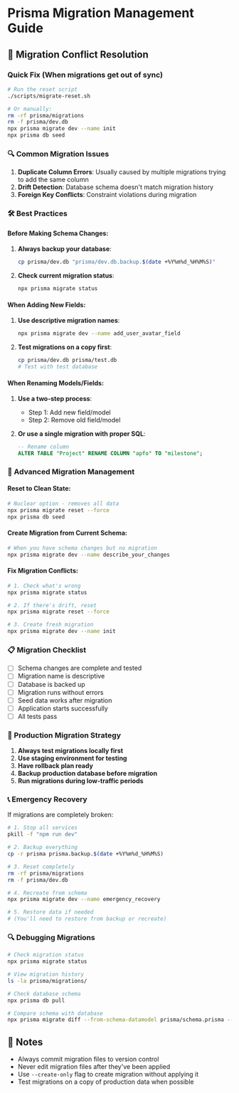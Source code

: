 # Prisma Migration Management Guide

## 🚨 Migration Conflict Resolution

### Quick Fix (When migrations get out of sync)

```bash
# Run the reset script
./scripts/migrate-reset.sh

# Or manually:
rm -rf prisma/migrations
rm -f prisma/dev.db
npx prisma migrate dev --name init
npx prisma db seed
```

### 🔍 Common Migration Issues

1. **Duplicate Column Errors**: Usually caused by multiple migrations trying to add the same column
2. **Drift Detection**: Database schema doesn't match migration history
3. **Foreign Key Conflicts**: Constraint violations during migration

### 🛠️ Best Practices

#### Before Making Schema Changes:
1. **Always backup your database**:
   ```bash
   cp prisma/dev.db "prisma/dev.db.backup.$(date +%Y%m%d_%H%M%S)"
   ```

2. **Check current migration status**:
   ```bash
   npx prisma migrate status
   ```

#### When Adding New Fields:
1. **Use descriptive migration names**:
   ```bash
   npx prisma migrate dev --name add_user_avatar_field
   ```

2. **Test migrations on a copy first**:
   ```bash
   cp prisma/dev.db prisma/test.db
   # Test with test database
   ```

#### When Renaming Models/Fields:
1. **Use a two-step process**:
   - Step 1: Add new field/model
   - Step 2: Remove old field/model

2. **Or use a single migration with proper SQL**:
   ```sql
   -- Rename column
   ALTER TABLE "Project" RENAME COLUMN "apfo" TO "milestone";
   ```

### 🔧 Advanced Migration Management

#### Reset to Clean State:
```bash
# Nuclear option - removes all data
npx prisma migrate reset --force
npx prisma db seed
```

#### Create Migration from Current Schema:
```bash
# When you have schema changes but no migration
npx prisma migrate dev --name describe_your_changes
```

#### Fix Migration Conflicts:
```bash
# 1. Check what's wrong
npx prisma migrate status

# 2. If there's drift, reset
npx prisma migrate reset --force

# 3. Create fresh migration
npx prisma migrate dev --name init
```

### 📋 Migration Checklist

- [ ] Schema changes are complete and tested
- [ ] Migration name is descriptive
- [ ] Database is backed up
- [ ] Migration runs without errors
- [ ] Seed data works after migration
- [ ] Application starts successfully
- [ ] All tests pass

### 🚀 Production Migration Strategy

1. **Always test migrations locally first**
2. **Use staging environment for testing**
3. **Have rollback plan ready**
4. **Backup production database before migration**
5. **Run migrations during low-traffic periods**

### 📞 Emergency Recovery

If migrations are completely broken:

```bash
# 1. Stop all services
pkill -f "npm run dev"

# 2. Backup everything
cp -r prisma prisma.backup.$(date +%Y%m%d_%H%M%S)

# 3. Reset completely
rm -rf prisma/migrations
rm -f prisma/dev.db

# 4. Recreate from schema
npx prisma migrate dev --name emergency_recovery

# 5. Restore data if needed
# (You'll need to restore from backup or recreate)
```

### 🔍 Debugging Migrations

```bash
# Check migration status
npx prisma migrate status

# View migration history
ls -la prisma/migrations/

# Check database schema
npx prisma db pull

# Compare schema with database
npx prisma migrate diff --from-schema-datamodel prisma/schema.prisma --to-schema-datasource prisma/schema.prisma
```

## 📝 Notes

- Always commit migration files to version control
- Never edit migration files after they've been applied
- Use `--create-only` flag to create migration without applying it
- Test migrations on a copy of production data when possible
